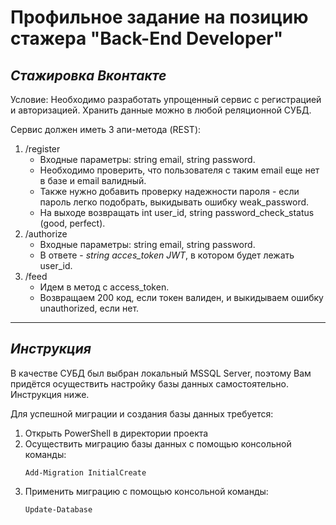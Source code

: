 # Профильное задание на позицию стажера "Back-End Developer"
## _Стажировка Вконтакте_
Условие:
Необходимо разработать упрощенный сервис с регистрацией и авторизацией.
Хранить данные можно в любой реляционной СУБД.

Сервис должен иметь 3 апи-метода (REST):
1. /register
    - Входные параметры: string email, string password.
    - Необходимо проверить, что пользователя с таким email еще нет в базе и email валидный.
    - Также нужно добавить проверку надежности пароля - если пароль легко подобрать, выкидывать ошибку weak_password.
    - На выходе возвращать int user_id, string password_check_status (good, perfect).
2. /authorize
    - Входные параметры: string email, string password.
    - В ответе - _string acces_token JWT_, в котором будет лежать user_id.
3. /feed
    - Идем в метод с access_token.
    - Возвращаем 200 код, если токен валиден, и выкидываем ошибку unauthorized, если нет.
      
***
## _Инструкция_
В качестве СУБД был выбран локальный MSSQL Server, поэтому Вам придётся осуществить настройку базы данных самостоятельно. Инструкция ниже.

Для успешной миграции и создания базы данных требуется:
1. Открыть PowerShell в директории проекта
2. Осуществить миграцию базы данных с помощью консольной команды:
   ```
   Add-Migration InitialCreate
   ```
3. Применить миграцию с помощью консольной команды:
   ```
   Update-Database
   ```

